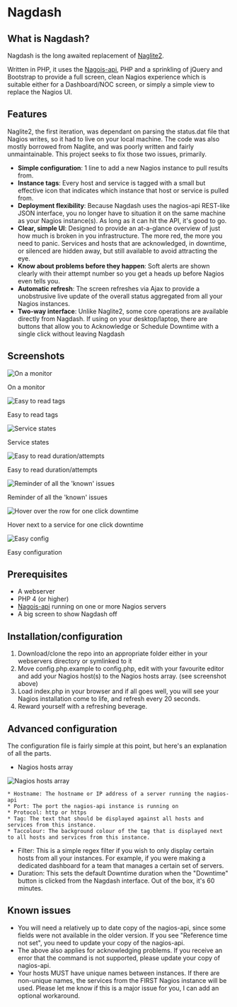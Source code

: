 # Nagdash

## What is Nagdash?

Nagdash is the long awaited replacement of [Naglite2](http://github.com/lozzd/naglite2).

Written in PHP, it uses the [Nagois-api](https://github.com/xb95/nagios-api), PHP and a sprinkling of jQuery and Bootstrap to provide a full screen, clean Nagios experience which is suitable either for a Dashboard/NOC screen, or simply a simple view to replace the Nagios UI. 

## Features

Naglite2, the first iteration, was dependant on parsing the status.dat file that Nagios writes, so it had to live on your local machine. The code was also mostly borrowed from Naglite, and was poorly written and fairly unmaintainable. This project seeks to fix those two issues, primarily. 

* **Simple configuration**: 1 line to add a new Nagios instance to pull results from. 
* **Instance tags**: Every host and service is tagged with a small but effective icon that indicates which instance that host or service is pulled from. 
* **Deployment flexibility**: Because Nagdash uses the nagios-api REST-like JSON interface, you no longer have to situation it on the same machine as your Nagios instance(s). As long as it can hit the API, it's good to go. 
* **Clear, simple UI**: Designed to provide an at-a-glance overview of just how much is broken in you infrastructure. The more red, the more you need to panic. Services and hosts that are acknowledged, in downtime, or silenced are hidden away, but still available to avoid attracting the eye.
* **Know about problems before they happen**: Soft alerts are shown clearly with their attempt number so you get a heads up before Nagios even tells you. 
* **Automatic refresh**: The screen refreshes via Ajax to provide a unobstrusive live update of the overall status aggregated from all your Nagios instances. 
* **Two-way interface**: Unlike Naglite2, some core operations are available directly from Nagdash. If using on your desktop/laptop, there are buttons that allow you to Acknowledge or Schedule Downtime with a single click without leaving Nagdash

## Screenshots

![On a monitor](http://laur.ie/grb/83-5gso6mhh4wgcw.png) 

On a monitor

![Easy to read tags](http://laur.ie/grb/4f-ss4m43iigwksw.png)

Easy to read tags

![Service states](http://laur.ie/grb/7s-pdst1xumos8ww.png)

Service states

![Easy to read duration/attempts](http://laur.ie/grb/e6-gu4hhky1kc8w4.png)

Easy to read duration/attempts

![Reminder of all the 'known' issues](http://laur.ie/grb/86-sp4nbkl5c8wks.png)

Reminder of all the 'known' issues

![Hover over the row for one click downtime](http://laur.ie/grb/d0-wpd4yir9k4oc4.png)

Hover next to a service for one click downtime

![Easy config](http://laur.ie/grb/ao-drdbihxlc8oog.png)

Easy configuration

## Prerequisites
* A webserver
* PHP 4 (or higher)
* [Nagois-api](https://github.com/xb95/nagios-api) running on one or more Nagios servers
* A big screen to show Nagdash off

## Installation/configuration
1. Download/clone the repo into an appropriate folder either in your webservers directory or symlinked to it
2. Move config.php.example to config.php, edit with your favourite editor and add your Nagios host(s) to the Nagios hosts array. (see screenshot above)
3. Load index.php in your browser and if all goes well, you will see your Nagios installation come to life, and refresh every 20 seconds. 
4. Reward yourself with a refreshing beverage. 

## Advanced configuration

The configuration file is fairly simple at this point, but here's an explanation of all the parts.

* Nagios hosts array

![Nagios hosts array](http://laur.ie/grb/ao-drdbihxlc8oog.png)

    * Hostname: The hostname or IP address of a server running the nagios-api
    * Port: The port the nagios-api instance is running on
    * Protocol: http or https
    * Tag: The text that should be displayed against all hosts and services from this instance.
    * Taccolour: The background colour of the tag that is displayed next to all hosts and services from this instance. 

* Filter: This is a simple regex filter if you wish to only display certain hosts from all your instances. For example, if you were making a dedicated dashboard for a team that manages a certain set of servers. 
* Duration: This sets the default Downtime duration when the "Downtime" button is clicked from the Nagdash interface. Out of the box, it's 60 minutes. 

## Known issues
* You will need a relatively up to date copy of the nagios-api, since some fields were not available in the older version. If you see "Reference time not set", you need to update your copy of the nagios-api. 
* The above also applies for acknowledging problems. If you receive an error that the command is not supported, please update your copy of nagios-api. 
* Your hosts MUST have unique names between instances. If there are non-unique names, the services from the FIRST Nagios instance will be used. Please let me know if this is a major issue for you, I can add an optional workaround. 
